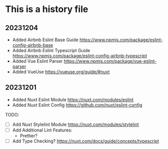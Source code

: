 # This is a history file

## 20231204

- Added Airbnb Eslint Base Guide <https://www.npmjs.com/package/eslint-config-airbnb-base>
- Added Airbnb Eslint Typescript Guide <https://www.npmjs.com/package/eslint-config-airbnb-typescript>
- Added Vue Eslint Parser <https://www.npmjs.com/package/vue-eslint-parser>
- Added VueUse <https://vueuse.org/guide/#nuxt>

## 20231201

- Added Nuxt Eslint Module <https://nuxt.com/modules/eslint>
- Added Nuxt Eslint Config <https://github.com/nuxt/eslint-config>


TODO:

- [ ] Add Nuxt Stylelint Module <https://nuxt.com/modules/stylelint>
- [ ] Add Additional Lint Features:
  - Prettier?
- [ ] Add Type Checking? <https://nuxt.com/docs/guide/concepts/typescript>
